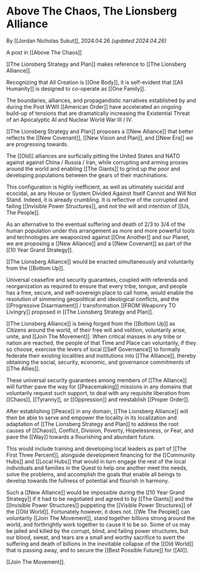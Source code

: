 # Above The Chaos, The Lionsberg Alliance 

By [[Jordan Nicholas Sukut]], 2024.04.26 _(updated 2024.04.26)_

A post in [[Above The Chaos]]  

[[The Lionsberg Strategy and Plan]] makes reference to [[The Lionsberg Alliance]]. 

Recognizing that All Creation is [[One Body]], it is self-evident that [[All Humanity]] is designed to co-operate as [[One Family]]. 

The boundaries, alliances, and propagandistic narratives established by and during the Post WWII [[American Order]] have accelerated an ongoing build-up of tensions that are dramatically increasing the Existential Threat of an Apocalyptic AI and Nuclear World War III / IV. 

[[The Lionsberg Strategy and Plan]] proposes a [[New Alliance]] that better reflects the [[New Covenant]], [[New Vision and Plan]], and [[New Era]] we are progressing towards. 

The [[Old]] alliances are surficially pitting the United States and NATO against against China / Russia / Iran, while corrupting and arming proxies around the world and enabling [[The Giants]] to grind up the poor and developing populations between the gears of their machinations. 

This configuration is highly inefficient, as well as ultimately suicidal and ecocidal, as any House or System Divided Against Itself Cannot and Will Not Stand. Indeed, it is already crumbling. It is reflective of the corrupted and failing [[Invisible Power Structures]], and not the will and intention of [[Us, The People]]. 

As an alternative to the eventual suffering and death of 2/3 to 3/4 of the human population under this arrangement as more and more powerful tools and technologies are weaponized against [[One Another]] and our Planet, we are proposing a [[New Alliance]] and a [[New Covenant]] as part of the [[10 Year Grand Strategy]]. 

[[The Lionsberg Alliance]] would be enacted simultaneously and voluntarily from the [[Bottom Up]]. 

Universal ceasefire and security guarantees, coupled with referenda and reorganization as required to ensure that every tribe, tongue, and people has a free, secure, and self-sovereign place to call home, would enable the resolution of simmering geopolitical and ideological conflicts, and the [[Progressive Disarmament]] / transformation [[FROM Weaponry TO Livingry]] proposed in [[The Lionsberg Strategy and Plan]]. 

[[The Lionsberg Alliance]] is being forged from the [[Bottom Up]] as Citizens around the world, of their free will and volition, voluntarily arise, unite, and [[Join The Movement]]. When critical masses in any tribe or nation are reached, the people of that Time and Place can voluntarily, if they so choose, exercise the levers of local [[Self Governance]] to formally federate their existing localities and institutions into [[The Alliance]], thereby obtaining the social, security, economic, and governance commitments of [[The Allies]]. 

These universal security guarantees among members of [[The Alliance]] will further pave the way for [[Peacemaking]] missions in any domains that voluntarily request such support, to deal with any requisite liberation from [[Chaos]], [[Tyranny]], or [[Oppression]] and reestablish [[Proper Order]]. 

After establishing [[Peace]] in any domain, [[The Lionsberg Alliance]] will then be able to serve and empower the locality in its localization and adaptation of [[The Lionsberg Strategy and Plan]] to address the root causes of [[Chaos]], Conflict, Division, Poverty, Hopelessness, or Fear, and pave the [[Way]] towards a flourishing and abundant future. 

This would include training and developing local leaders as part of [[The First Three Percent]], alongside development financing for the [[Community Hubs]] and [[Local Hubs]] that would in turn engage the rest of the local individuals and families in the Quest to help one another meet the needs, solve the problems, and accomplish the goals that enable all beings to develop towards the fullness of potential and flourish in harmony. 

Such a [[New Alliance]] would be impossible during the [[10 Year Grand Strategy]] if it had to be negotiated and agreed to by [[The Giants]] and the [[Invisible Power Structures]] puppeting the [[Visible Power Structures]] of the [[Old World]]. Fortunately however, it does not. [[We The People]] can voluntarily [[Join The Movement]], stand together billions strong around the world, and forthrightly work together to cause it to be so. Some of us may be jailed and killed by the corrupt, blind, and failing power structures, but our blood, sweat, and tears are a small and worthy sacrifice to avert the suffering and death of billions in the inevitable collapse of the [[Old World]] that is passing away, and to secure the [[Best Possible Future]] for [[All]]. 

[[Join The Movement]]. 